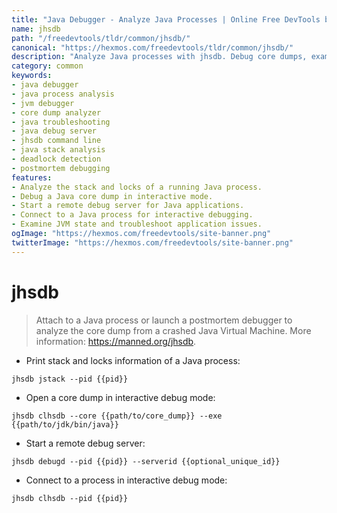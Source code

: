```yaml
---
title: "Java Debugger - Analyze Java Processes | Online Free DevTools by Hexmos"
name: jhsdb
path: "/freedevtools/tldr/common/jhsdb/"
canonical: "https://hexmos.com/freedevtools/tldr/common/jhsdb/"
description: "Analyze Java processes with jhsdb. Debug core dumps, examine JVM state, and troubleshoot issues using this powerful command-line tool. Free online tool, no registration required."
category: common
keywords:
- java debugger
- java process analysis
- jvm debugger
- core dump analyzer
- java troubleshooting
- java debug server
- jhsdb command line
- java stack analysis
- deadlock detection
- postmortem debugging
features:
- Analyze the stack and locks of a running Java process.
- Debug a Java core dump in interactive mode.
- Start a remote debug server for Java applications.
- Connect to a Java process for interactive debugging.
- Examine JVM state and troubleshoot application issues.
ogImage: "https://hexmos.com/freedevtools/site-banner.png"
twitterImage: "https://hexmos.com/freedevtools/site-banner.png"
---
```


# jhsdb

> Attach to a Java process or launch a postmortem debugger to analyze the core dump from a crashed Java Virtual Machine.
> More information: <https://manned.org/jhsdb>.

- Print stack and locks information of a Java process:

`jhsdb jstack --pid {{pid}}`

- Open a core dump in interactive debug mode:

`jhsdb clhsdb --core {{path/to/core_dump}} --exe {{path/to/jdk/bin/java}}`

- Start a remote debug server:

`jhsdb debugd --pid {{pid}} --serverid {{optional_unique_id}}`

- Connect to a process in interactive debug mode:

`jhsdb clhsdb --pid {{pid}}`
